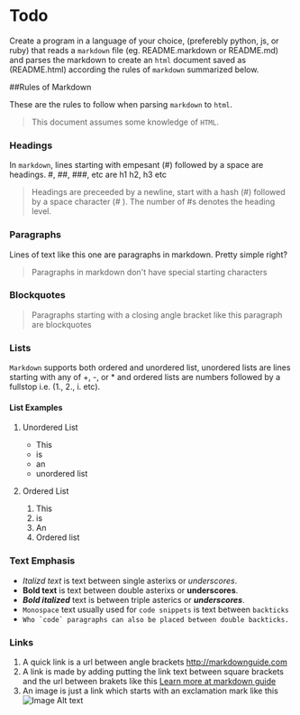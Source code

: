 # Todo

Create a program in a language of your choice, (preferebly python, js, or ruby) that reads a `markdown` file (eg. README.markdown or README.md) and parses the markdown to create an `html` document saved as (README.html) according the rules of `markdown` summarized below.

##Rules of Markdown

These are the rules to follow when parsing `markdown` to `html`.
> This document assumes some knowledge of `HTML`.

### Headings

In `markdown`, lines starting with empesant (#) followed by a space are headings. #, ##, ###, etc are h1 h2, h3 etc
> Headings are preceeded by a newline, start with a hash (#) followed by a space character (# ). The number of #s denotes the heading level.

### Paragraphs

Lines of text like this one are paragraphs in markdown. Pretty simple right?
> Paragraphs in markdown don't have special starting characters

### Blockquotes

> Paragraphs starting with a closing angle bracket like this paragraph are blockquotes 

### Lists

`Markdown` supports both ordered and unordered list, unordered lists are lines starting with any of +, -, or * and ordered lists are numbers followed by a fullstop i.e. (1., 2., i. etc). 

#### List Examples

1. Unordered List
   - This 
   - is 
   - an
   - unordered list

2. Ordered List
   1. This 
   2. is 
   3. An
   4. Ordered list


### Text Emphasis
- *Italizd text* is text between single asterixs or _underscores_.
- **Bold text** is text between double asterixs or __underscores__.
- ***Bold italized*** text is between triple asterics or __*underscores*__. 
- `Monospace` text usually used for `code snippets` is text between `backticks`
- ``Who `code` paragraphs can also be placed between double backticks.``

### Links
1. A quick link is a url between angle brackets <http://markdownguide.com>
2. A link is made by adding putting the link text between square brackets and the url between brakets like this [Learn more at markdown guide](http://www.markdownguide.com)
3. An image is just a link which starts with an exclamation mark like this ![Image Alt text](/image.png)
